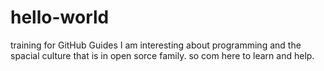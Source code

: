 # hello-world
training for GitHub Guides
I am interesting about programming and the spacial culture that is in open sorce family. so  com here to learn and help.
